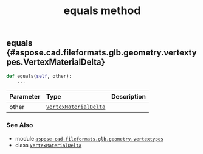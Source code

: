 ﻿---
title: equals method
second_title: Aspose.CAD for Python via .NET API References
description: 
type: docs
weight: 40
url: /python-net/aspose.cad.fileformats.glb.geometry.vertextypes/vertexmaterialdelta/equals/
is_root: false
---

## equals {#aspose.cad.fileformats.glb.geometry.vertextypes.VertexMaterialDelta}





```python
def equals(self, other):
    ...
```


| Parameter | Type | Description |
| :- | :- | :- |
| other | [`VertexMaterialDelta`](/cad/python-net/aspose.cad.fileformats.glb.geometry.vertextypes/vertexmaterialdelta) |  |



### See Also
* module [`aspose.cad.fileformats.glb.geometry.vertextypes`](../../)
* class [`VertexMaterialDelta`](/cad/python-net/aspose.cad.fileformats.glb.geometry.vertextypes/vertexmaterialdelta)
